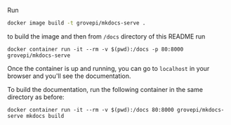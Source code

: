 Run
```bash
docker image build -t grovepi/mkdocs-serve .
```
to build the image and then from `/docs` directory of this README run
```
docker container run -it --rm -v $(pwd):/docs -p 80:8000 grovepi/mkdocs-serve
```

Once the container is up and running, you can go to `localhost` in your browser and you'll see the documentation.

To build the documentation, run the following container in the same directory as before:
```
docker container run -it --rm -v $(pwd):/docs 80:8000 grovepi/mkdocs-serve mkdocs build
```
